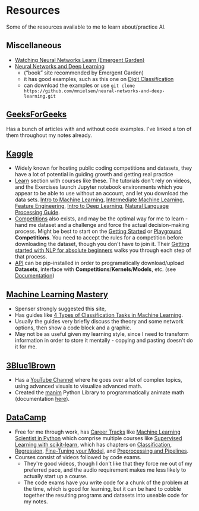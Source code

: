 # Resources
Some of the resources available to me to learn about/practice AI.

## Miscellaneous

- [Watching Neural Networks Learn (Emergent Garden)](https://www.youtube.com/watch?v=TkwXa7Cvfr8&t=1105s)
- [Neural Networks and Deep Learning](http://neuralnetworksanddeeplearning.com/chap1.html) 
    - (“book” site recommended by Emergent Garden)
    - it has good examples, such as this one on [Digit Classification](http://neuralnetworksanddeeplearning.com/chap1.html#implementing_our_network_to_classify_digits)
    - can download the examples or use `git clone https://github.com/mnielsen/neural-networks-and-deep-learning.git`

## [GeeksForGeeks](https://www.geeksforgeeks.org/artificial-intelligence/what-is-artificial-intelligence-ai/) 
Has a bunch of articles with and without code examples. I've linked a ton of them throughout my notes already.

## [Kaggle](https://www.kaggle.com/) 
- Widely known for hosting public coding competitions and datasets, they have a lot of potential in guiding growth and getting real practice
- [Learn](https://www.kaggle.com/learn) section with courses like these. The tutorials don't rely on videos, and the Exercises launch Jupyter notebook environments which you appear to be able to use without an account, and let you download the data sets. [Intro to Machine Learning](https://www.kaggle.com/learn/intro-to-machine-learning), [Intermediate Machine Learning](https://www.kaggle.com/learn/intermediate-machine-learning), [Feature Engineering](https://www.kaggle.com/learn/feature-engineering), [Intro to Deep Learning](https://www.kaggle.com/learn/intro-to-deep-learning), [Natural Language Processing Guide](https://www.kaggle.com/learn-guide/natural-language-processing). 
- [Competitions](https://www.kaggle.com/competitions) also exists, and may be the optimal way for me to learn - hand me dataset and a challenge and force the actual decision-making process. Might be best to start on the [Getting Started](https://www.kaggle.com/competitions?hostSegmentIdFilter=5) or [Playground](https://www.kaggle.com/competitions?hostSegmentIdFilter=8) **Competitions**. You need to accept the rules for a competition before downloading the dataset, though you don't have to join it. Their [Getting started with NLP for absolute beginners](https://www.kaggle.com/code/jhoward/getting-started-with-nlp-for-absolute-beginners) walks you through each step of that process.
- [API](https://github.com/Kaggle/kaggle-api) can be pip-installed in order to programatically download/upload **Datasets**, interface with **Competitions**/**Kernels**/**Models**, etc. (see [Documentation](https://github.com/Kaggle/kaggle-api/blob/main/docs/README.md))

## [Machine Learning Mastery](https://machinelearningmastery.com/)
- Spenser strongly suggested this site, 
- Has guides like [4 Types of Classification Tasks in Machine Learning](https://machinelearningmastery.com/types-of-classification-in-machine-learning/). 
- Usually the guides very briefly discuss the theory and some network options, then show a code block and a graphic.
- May not be as useful given my learning style, since I need to transform information in order to store it mentally - copying and pasting doesn't do it for me.

## [3Blue1Brown](https://www.3blue1brown.com/)
- Has a [YouTube Channel](https://www.youtube.com/c/3blue1brown) where he goes over a lot of complex topics, using advanced visuals to visualize advanced math.
- Created the [manim](https://github.com/3b1b/manim) Python Library to programmatically animate math (documentation [here](https://3b1b.github.io/manim/)).

## [DataCamp](https://app.datacamp.com/) 
- Free for me through work, has [Career Tracks](https://app.datacamp.com/learn/career-tracks) like [Machine Learning Scientist in Python](https://app.datacamp.com/learn/career-tracks/machine-learning-scientist-with-python) which comprise multiple courses like [Supervised Learning with scikit-learn](https://app.datacamp.com/learn/courses/supervised-learning-with-scikit-learn), which has chapters on [Classification](https://campus.datacamp.com/courses/supervised-learning-with-scikit-learn/classification-1?ex=1), [Regression](https://campus.datacamp.com/courses/supervised-learning-with-scikit-learn/regression-7f892f18-f9c3-4c6f-9570-f19ed117c967?ex=1), [Fine-Tuning your Model](https://campus.datacamp.com/courses/supervised-learning-with-scikit-learn/fine-tuning-your-model-3?ex=1), and [Preprocessing and Pipelines](https://campus.datacamp.com/courses/supervised-learning-with-scikit-learn/preprocessing-and-pipelines-4?ex=1). 
- Courses consist of videos followed by code exams. 
    - They're good videos, though I don't like that they force me out of my preferred pace, and the audio requirement makes me less likely to actually start up a course. 
    - The code exams have you write code for a chunk of the problem at the time, which is good for learning, but it can be hard to cobble together the resulting programs and datasets into useable code for my notes.
